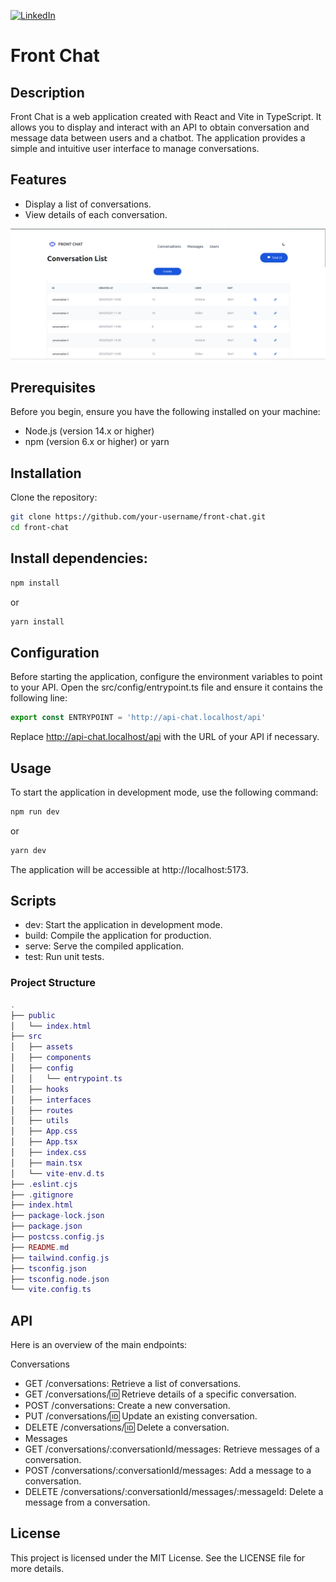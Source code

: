 [![LinkedIn](https://img.shields.io/badge/LinkedIn-0077B5?style=for-the-badge&logo=linkedin&logoColor=white)](https://www.linkedin.com/in/antoinequendez/)

# Front Chat

## Description

Front Chat is a web application created with React and Vite in TypeScript. It allows you to display and interact with an API to obtain conversation and message data between users and a chatbot. The application provides a simple and intuitive user interface to manage conversations.

## Features

- Display a list of conversations.
- View details of each conversation.

![Front chat](public/front-chat-screenshot.png)

## Prerequisites

Before you begin, ensure you have the following installed on your machine:

- Node.js (version 14.x or higher)
- npm (version 6.x or higher) or yarn

## Installation

Clone the repository:

```bash
git clone https://github.com/your-username/front-chat.git
cd front-chat
```

## Install dependencies:

```bash
npm install
```

or

```bash
yarn install
```

## Configuration

Before starting the application, configure the environment variables to point to your API. Open the src/config/entrypoint.ts file and ensure it contains the following line:

```typescript
export const ENTRYPOINT = 'http://api-chat.localhost/api'
```

Replace http://api-chat.localhost/api with the URL of your API if necessary.

## Usage

To start the application in development mode, use the following command:

```bash
npm run dev
```

or

```bash
yarn dev
```

The application will be accessible at http://localhost:5173.

## Scripts

- dev: Start the application in development mode.
- build: Compile the application for production.
- serve: Serve the compiled application.
- test: Run unit tests.

### Project Structure

```lua
.
├── public
│   └── index.html
├── src
│   ├── assets
│   ├── components
│   ├── config
│   │   └── entrypoint.ts
│   ├── hooks
│   ├── interfaces
│   ├── routes
│   ├── utils
│   ├── App.css
│   ├── App.tsx
│   ├── index.css
│   ├── main.tsx
│   └── vite-env.d.ts
├── .eslint.cjs
├── .gitignore
├── index.html
├── package-lock.json
├── package.json
├── postcss.config.js
├── README.md
├── tailwind.config.js
├── tsconfig.json
├── tsconfig.node.json
└── vite.config.ts
```

## API

Here is an overview of the main endpoints:

Conversations

- GET /conversations: Retrieve a list of conversations.
- GET /conversations/:id: Retrieve details of a specific conversation.
- POST /conversations: Create a new conversation.
- PUT /conversations/:id: Update an existing conversation.
- DELETE /conversations/:id: Delete a conversation.
- Messages
- GET /conversations/:conversationId/messages: Retrieve messages of a conversation.
- POST /conversations/:conversationId/messages: Add a message to a conversation.
- DELETE /conversations/:conversationId/messages/:messageId: Delete a message from a conversation.

## License

This project is licensed under the MIT License. See the LICENSE file for more details.
